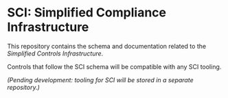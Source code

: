 # SCI: Simplified Compliance Infrastructure

This repository contains the schema and documentation related to the _Simplified Controls Infrastructure_.

Controls that follow the SCI schema will be compatible with any SCI tooling. 

_(Pending development: tooling for SCI will be stored in a separate repository.)_
